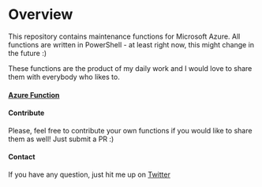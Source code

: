 # Overview

This repository contains maintenance functions for Microsoft Azure.
All functions are written in PowerShell - at least right now, this might change in the future :)

These functions are the product of my daily work and I would love to share them with everybody who likes to.

#### [Azure Function](https://github.com/Burbert/AzureMaintenanceFunctions/AzureFunctions)

#### Contribute

Please, feel free to contribute your own functions if you would like to share them as well! Just submit a PR :)

#### Contact

If you have any question, just hit me up on [Twitter](https://twitter.com/_Burbert)
